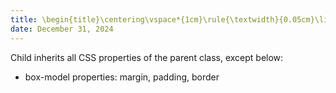 ```yaml
---
title: \begin{title}\centering\vspace*{1cm}\rule{\textwidth}{0.05cm}\linebreak\vspace{0.5cm}{\Huge\bfseries Session 7 \par}\vspace{0.1cm}\hrule\end{title}
date: December 31, 2024
---
```


Child inherits all CSS properties of the parent class, except below:

- box-model properties: margin, padding, border
